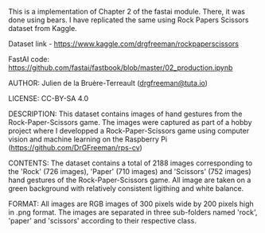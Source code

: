 

This is a implementation of Chapter 2 of the fastai module. There, it was done using bears. I have replicated the same using Rock Papers Scissors dataset from Kaggle.

Dataset link - https://www.kaggle.com/drgfreeman/rockpaperscissors

FastAI code: https://github.com/fastai/fastbook/blob/master/02_production.ipynb

AUTHOR: Julien de la Bruère-Terreault (drgfreeman@tuta.io)

LICENSE: CC-BY-SA 4.0

DESCRIPTION: This dataset contains images of hand gestures from the Rock-Paper-Scissors game. The images were captured as part of a hobby project where I developped a Rock-Paper-Scissors game using computer vision and machine learning on the Raspberry Pi (https://github.com/DrGFreeman/rps-cv)

CONTENTS: The dataset contains a total of 2188 images corresponding to the 'Rock' (726 images), 'Paper' (710 images) and 'Scissors' (752 images) hand gestures of the Rock-Paper-Scissors game. All image are taken on a green background with relatively consistent ligithing and white balance.

FORMAT: All images are RGB images of 300 pixels wide by 200 pixels high in .png format. The images are separated in three sub-folders named 'rock', 'paper' and 'scissors' according to their respective class.
